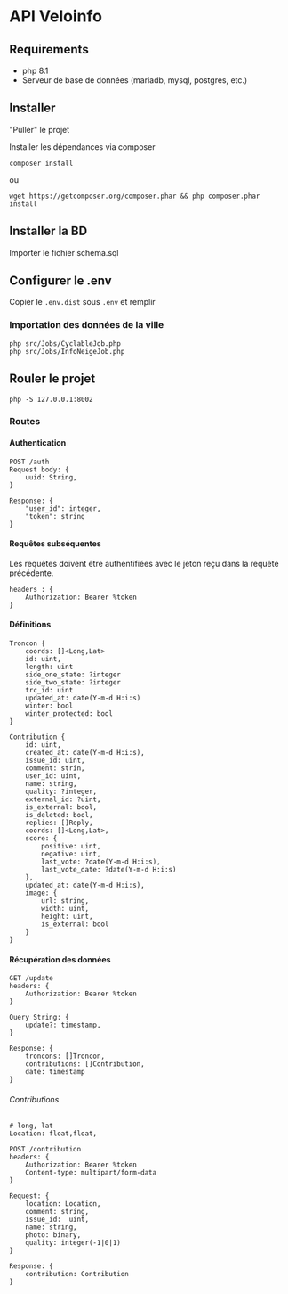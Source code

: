 # API Veloinfo

## Requirements

- php 8.1
- Serveur de base de données (mariadb, mysql, postgres, etc.)

## Installer
"Puller" le projet

Installer les dépendances via composer

`composer install`

ou

``wget https://getcomposer.org/composer.phar && php composer.phar install``


## Installer la BD

Importer le fichier schema.sql

## Configurer le .env

Copier le `.env.dist` sous `.env` et remplir

### Importation des données de la ville

```
php src/Jobs/CyclableJob.php
php src/Jobs/InfoNeigeJob.php
```

## Rouler le projet

`php -S 127.0.0.1:8002`

### Routes

#### Authentication

```
POST /auth
Request body: {
    uuid: String,
}

Response: {
    "user_id": integer,
    "token": string
}
```

#### Requêtes subséquentes

Les requêtes doivent être authentifiées avec le jeton reçu dans la requête précédente.

```
headers : {
    Authorization: Bearer %token
}
```

#### Définitions

```
Troncon {
    coords: []<Long,Lat>
    id: uint,
    length: uint
    side_one_state: ?integer 
    side_two_state: ?integer
    trc_id: uint
    updated_at: date(Y-m-d H:i:s)
    winter: bool
    winter_protected: bool
}

Contribution {
    id: uint,
    created_at: date(Y-m-d H:i:s),
    issue_id: uint,
    comment: strin,
    user_id: uint,
    name: string,
    quality: ?integer,
    external_id: ?uint,
    is_external: bool,
    is_deleted: bool,
    replies: []Reply,
    coords: []<Long,Lat>,
    score: {
        positive: uint,
        negative: uint,
        last_vote: ?date(Y-m-d H:i:s),
        last_vote_date: ?date(Y-m-d H:i:s)
    },
    updated_at: date(Y-m-d H:i:s),
    image: {
        url: string,
        width: uint,
        height: uint,
        is_external: bool
    }
}
```
#### Récupération des données

```
GET /update
headers: {
    Authorization: Bearer %token
}

Query String: {
    update?: timestamp,
}

Response: {
    troncons: []Troncon,
    contributions: []Contribution,
    date: timestamp
}
```
###### Contributions

```
# long, lat
Location: float,float, 
```

```
POST /contribution
headers: {
    Authorization: Bearer %token
    Content-type: multipart/form-data
}

Request: {
    location: Location,
    comment: string,
    issue_id:  uint,
    name: string,
    photo: binary,
    quality: integer(-1|0|1)
}

Response: {
    contribution: Contribution
}
```